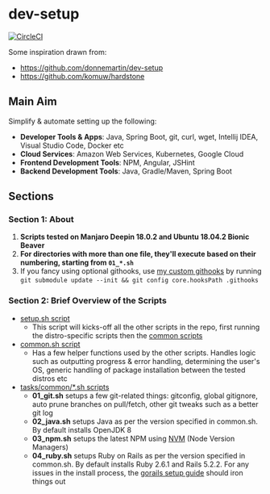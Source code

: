 dev-setup
============

[![CircleCI](https://circleci.com/gh/stephen2m/dev-setup/tree/master.svg?style=svg)](https://circleci.com/gh/stephen2m/dev-setup/tree/master)

Some inspiration drawn from:
- https://github.com/donnemartin/dev-setup
- https://github.com/komuw/hardstone

## Main Aim

Simplify & automate setting up the following:

* **Developer Tools & Apps**: Java, Spring Boot, git, curl, wget, Intellij IDEA, Visual Studio Code, Docker etc
* **Cloud Services**: Amazon Web Services, Kubernetes, Google Cloud
* **Frontend Development Tools**: NPM, Angular, JSHint
* **Backend Development Tools**: Java, Gradle/Maven, Spring Boot

## Sections

### Section 1: About

1. **Scripts tested on Manjaro Deepin 18.0.2 and Ubuntu 18.04.2 Bionic Beaver**
1. **For directories with more than one file, they'll execute based on their numbering, starting from `01_*.sh`**
3. If you fancy using optional githooks, use [my custom githooks](https://github.com/stephen2m/githooks) by running `git submodule update --init && git config core.hooksPath .githooks`

### Section 2: Brief Overview of the Scripts 

* [setup.sh script](#setup-script)
    * This script will kicks-off all the other scripts in the repo, first running the distro-specific scripts then the [common scripts](#common-tasks-scripts)
* [common.sh script](#common-script)
    * Has a few helper functions used by the other scripts.  Handles logic such as outputting progress & error handling,
      determining the user's OS, generic handling of package installation between the tested distros etc
* [tasks/common/*.sh scripts](#common-tasks-scripts)
    * **01_git.sh** setups a few git-related things: gitconfig, global gitignore, auto prune branches on pull/fetch, 
       other git tweaks such as a better git log
    * **02_java.sh** setups Java as per the version specified in common.sh.  By default installs OpenJDK 8
    * **03_npm.sh** setups the latest NPM using [NVM](https://github.com/creationix/nvm) (Node Version Managers)
    * **04_ruby.sh** setups Ruby on Rails as per the version specified in common.sh.  By default installs Ruby 2.6.1 and Rails 5.2.2.
      For any issues in the install process, the [gorails setup guide](https://gorails.com/setup) should iron things out
